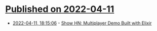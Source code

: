 # [Published on 2022-04-11](index.md)

* [2022-04-11, 18:15:06](https://news.ycombinator.com/item?id=30992587) - [Show HN: Multiplayer Demo Built with Elixir](https://multiplayer.dev)
